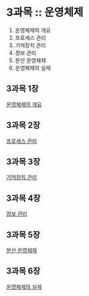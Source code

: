 # 3과목 :: 운영체제
1. 운영체제의 개요
2. 프로세스 관리
3. 기억장치 관리
4. 정보 관리
5. 분산 운영체제
6. 운영체제의 실제

## 3과목 1장
[운영체제의 개요](https://github.com/JuNijen/Industrial-Engineer-Information-Processing/wiki/3%EA%B3%BC%EB%AA%A9-1%EC%9E%A5---%EC%9A%B4%EC%98%81%EC%B2%B4%EC%A0%9C%EC%9D%98-%EA%B0%9C%EC%9A%94)

## 3과목 2장 
[프로세스 관리](https://github.com/JuNijen/Industrial-Engineer-Information-Processing/wiki/3%EA%B3%BC%EB%AA%A9-2%EC%9E%A5---%ED%94%84%EB%A1%9C%EC%84%B8%EC%8A%A4-%EA%B4%80%EB%A6%AC)

## 3과목 3장
[기억장치 관리](https://github.com/JuNijen/Industrial-Engineer-Information-Processing/wiki/3%EA%B3%BC%EB%AA%A9-3%EC%9E%A5---%EA%B8%B0%EC%96%B5%EC%9E%A5%EC%B9%98-%EA%B4%80%EB%A6%AC)

## 3과목 4장
[정보 관리](https://github.com/JuNijen/Industrial-Engineer-Information-Processing/wiki/3%EA%B3%BC%EB%AA%A9-4%EC%9E%A5---%EC%A0%95%EB%B3%B4-%EA%B4%80%EB%A6%AC)

## 3과목 5장
[분산 운영체제](https://github.com/JuNijen/Industrial-Engineer-Information-Processing/wiki/3%EA%B3%BC%EB%AA%A9-5%EC%9E%A5---%EB%B6%84%EC%82%B0-%EC%9A%B4%EC%98%81%EC%B2%B4%EC%A0%9C)

## 3과목 6장
[운영체제의 실제](https://github.com/JuNijen/Industrial-Engineer-Information-Processing/wiki/3%EA%B3%BC%EB%AA%A9-6%EC%9E%A5---%EC%9A%B4%EC%98%81%EC%B2%B4%EC%A0%9C%EC%9D%98-%EC%8B%A4%EC%A0%9C)